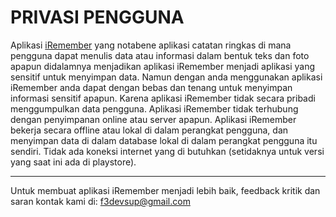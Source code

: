 # PRIVASI PENGGUNA
Aplikasi [iRemember](https://play.google.com/store/apps/details?id=com.f3.labs.iremember) yang notabene aplikasi catatan ringkas di mana pengguna dapat menulis data atau informasi dalam bentuk teks dan foto apapun didalamnya menjadikan aplikasi iRemember menjadi aplikasi yang sensitif untuk menyimpan data. Namun dengan anda menggunakan aplikasi iRemember anda dapat dengan bebas dan tenang untuk menyimpan informasi sensitif apapun. Karena aplikasi iRemember tidak secara pribadi menggumpulkan data pengguna. Aplikasi iRemember tidak terhubung dengan penyimpanan online atau server apapun. Aplikasi iRemember bekerja secara offline atau lokal di dalam perangkat pengguna, dan menyimpan data di dalam database lokal di dalam perangkat pengguna itu sendiri. Tidak ada koneksi internet yang di butuhkan (setidaknya untuk versi yang saat ini ada di playstore).

---

Untuk membuat aplikasi iRemember menjadi lebih baik, feedback kritik dan saran kontak kami di: f3devsup@gmail.com
